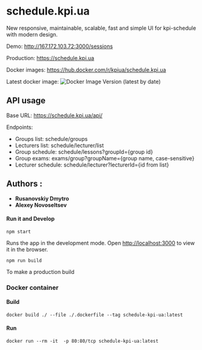# schedule.kpi.ua
New responsive, maintainable, scalable, fast and simple UI for kpi-schedule with modern design.

Demo: http://167.172.103.72:3000/sessions

Production: https://schedule.kpi.ua

Docker images: https://hub.docker.com/r/kpiua/schedule.kpi.ua

Latest docker image: ![Docker Image Version (latest by date)](https://img.shields.io/docker/v/kpiua/schedule.kpi.ua)

## API usage
Base URL: https://schedule.kpi.ua/api/

Endpoints:
- Groups list: schedule/groups
- Lecturers list: schedule/lecturer/list
- Group schedule: schedule/lessons?groupId={group id}
- Group exams: exams/group?groupName={group name, case-sensitive}
- Lecturer schedule: schedule/lecturer?lecturerId={id from list}

## Authors :

* **Rusanovskiy Dmytro**
* **Alexey Novoseltsev**

#### Run it and Develop

```
npm start
```
Runs the app in the development mode.
Open [http://localhost:3000](http://localhost:3000) to view it in the browser.

```
npm run build
```
To make a production build


### Docker container

#### Build
```
docker build ./ --file ./.dockerfile --tag schedule-kpi-ua:latest
```

#### Run
```
docker run --rm -it  -p 80:80/tcp schedule-kpi-ua:latest
```
